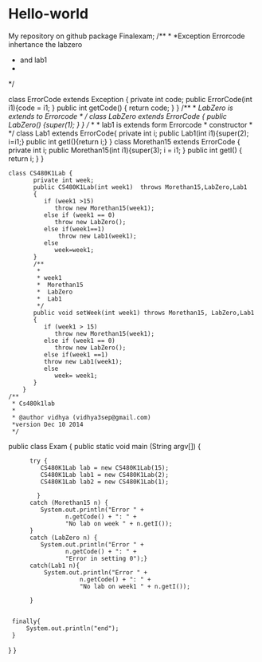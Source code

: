 # Hello-world
My repository on github
package Finalexam;
/**
 * 
 *Exception Errorcode inhertance the labzero
 *  and lab1
 *
 */

class ErrorCode extends Exception {
	   private int code;
	   public ErrorCode(int i1){code = i1; }
	   public int getCode() { return code; }
	}
/**
 * 
 *LabZero  is extends to Errorcode
 *
 */
	class LabZero extends ErrorCode {
	   public LabZero() {super(1); }
	}
	/**
	 * 
	 * lab1 is extends form Errorcode
	 * constructor
	 *
	 */
	class Lab1 extends ErrorCode{
		private int i;
		public Lab1(int i1){super(2); i=i1;}
		public int getI(){return i;}
	}
	class Morethan15 extends ErrorCode {
	   private int i;
	   public Morethan15(int i1){super(3); i = i1; }
	   public int getI() { return i; }
	}
	
	class CS480K1Lab {
		   private int week;
		   public CS480K1Lab(int week1)  throws Morethan15,LabZero,Lab1
		   {
		      if (week1 >15)
		         throw new Morethan15(week1);
		      else if (week1 == 0)
		         throw new LabZero();
		      else if(week1==1)
		    	  throw new Lab1(week1);
		      else
		         week=week1;
		   }
		   /**
		    * 
		    * week1
		    *  Morethan15
		    *  LabZero
		    *  Lab1
		    */
		   public void setWeek(int week1) throws Morethan15, LabZero,Lab1
		   {
		      if (week1 > 15)
		         throw new Morethan15(week1);
		      else if (week1 == 0)
		         throw new LabZero();
		      else if(week1 ==1)
		      throw new Lab1(week1);
		      else
		         week= week1;
		   }
		}
	/**
	 * Cs480k1lab
	 * 
	 * @author vidhya (vidhya3sep@gmail.com)
	 *version Dec 10 2014
	 */
	

public class Exam {
	public static void main (String argv[])
	   {
	      
	      try {
	         CS480K1Lab lab = new CS480K1Lab(15);
	         CS480K1Lab lab1 = new CS480K1Lab(2);
	         CS480K1Lab lab2 = new CS480K1Lab(1);
	         
	        }
	      catch (Morethan15 n) {
	         System.out.println("Error " +
	                n.getCode() + ": " +
	                "No lab on week " + n.getI());
	      }
	      catch (LabZero n) {
	         System.out.println("Error " +
	                n.getCode() + ": " +
	                "Error in setting 0");}
	      catch(Lab1 n){
	    	  System.out.println("Error " +
		                n.getCode() + ": " +
		                "No lab on week1 " + n.getI());
		  
	      }
	      
	      
	 finally{
		 System.out.println("end");
	 }
}
}                
